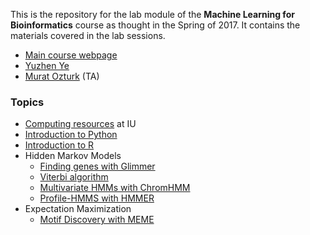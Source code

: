This is the repository for the lab module of the **Machine Learning for Bioinformatics** course as thought in the Spring of 2017.
It contains the materials covered in the lab sessions.

  * [Main course webpage](http://homes.soic.indiana.edu/classes/spring2017/info/i529-yye/index.php)
  * [Yuzhen Ye](http://homes.soic.indiana.edu/yye/lab/index.php)
  * [Murat Ozturk](http://murat.littleblack.fish) (TA)

### Topics

  * [Computing resources](computing/) at IU
  * [Introduction to Python](Python-intro/)
  * [Introduction to R](R-intro/)
  * Hidden Markov Models
    * [Finding genes with Glimmer](Glimmer/)
    * [Viterbi algorithm](viterbi/)
    * [Multivariate HMMs with ChromHMM](ChromHMM/)
    * [Profile-HMMS with HMMER](HMMER/)
  * Expectation Maximization
    * [Motif Discovery with MEME](MEME/)
